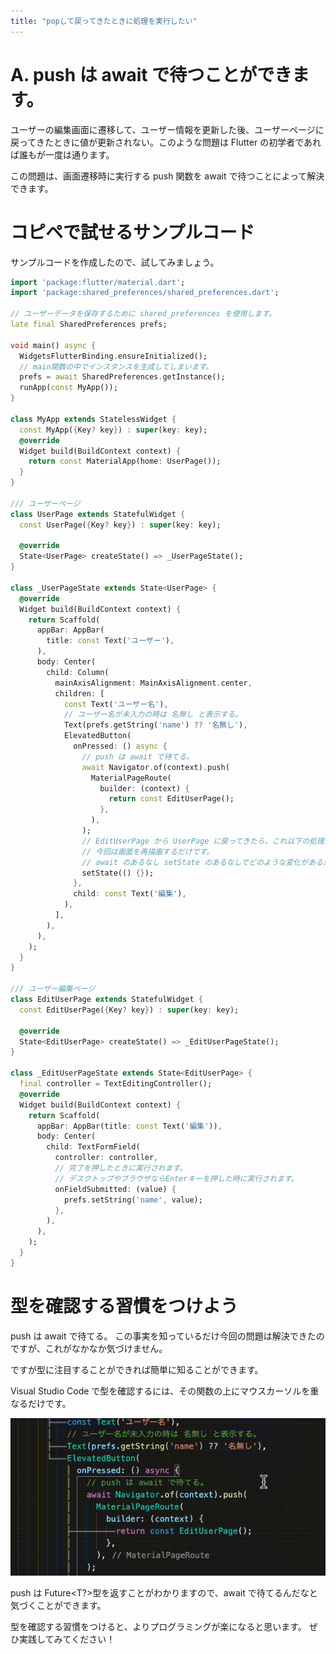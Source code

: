 ```yaml
---
title: "popして戻ってきたときに処理を実行したい"
---
```


# A. push は await で待つことができます。

ユーザーの編集画面に遷移して、ユーザー情報を更新した後、ユーザーページに戻ってきたときに値が更新されない。このような問題は Flutter の初学者であれば誰もが一度は通ります。

この問題は、画面遷移時に実行する push 関数を await で待つことによって解決できます。

# コピペで試せるサンプルコード

サンプルコードを作成したので、試してみましょう。

```dart
import 'package:flutter/material.dart';
import 'package:shared_preferences/shared_preferences.dart';

// ユーザーデータを保存するために shared_preferences を使用します。
late final SharedPreferences prefs;

void main() async {
  WidgetsFlutterBinding.ensureInitialized();
  // main関数の中でインスタンスを生成してしまいます。
  prefs = await SharedPreferences.getInstance();
  runApp(const MyApp());
}

class MyApp extends StatelessWidget {
  const MyApp({Key? key}) : super(key: key);
  @override
  Widget build(BuildContext context) {
    return const MaterialApp(home: UserPage());
  }
}

/// ユーザーページ
class UserPage extends StatefulWidget {
  const UserPage({Key? key}) : super(key: key);

  @override
  State<UserPage> createState() => _UserPageState();
}

class _UserPageState extends State<UserPage> {
  @override
  Widget build(BuildContext context) {
    return Scaffold(
      appBar: AppBar(
        title: const Text('ユーザー'),
      ),
      body: Center(
        child: Column(
          mainAxisAlignment: MainAxisAlignment.center,
          children: [
            const Text('ユーザー名'),
            // ユーザー名が未入力の時は 名無し と表示する。
            Text(prefs.getString('name') ?? '名無し'),
            ElevatedButton(
              onPressed: () async {
                // push は await で待てる。
                await Navigator.of(context).push(
                  MaterialPageRoute(
                    builder: (context) {
                      return const EditUserPage();
                    },
                  ),
                );
                // EditUserPage から UserPage に戻ってきたら、これ以下の処理が実行されます。
                // 今回は画面を再描画するだけです。
                // await のあるなし setState のあるなしでどのような変化があるか試してみてください。
                setState(() {});
              },
              child: const Text('編集'),
            ),
          ],
        ),
      ),
    );
  }
}

/// ユーザー編集ページ
class EditUserPage extends StatefulWidget {
  const EditUserPage({Key? key}) : super(key: key);

  @override
  State<EditUserPage> createState() => _EditUserPageState();
}

class _EditUserPageState extends State<EditUserPage> {
  final controller = TextEditingController();
  @override
  Widget build(BuildContext context) {
    return Scaffold(
      appBar: AppBar(title: const Text('編集')),
      body: Center(
        child: TextFormField(
          controller: controller,
          // 完了を押したときに実行されます。
          // デスクトップやブラウザならEnterキーを押した時に実行されます。
          onFieldSubmitted: (value) {
            prefs.setString('name', value);
          },
        ),
      ),
    );
  }
}
```

# 型を確認する習慣をつけよう

push は await で待てる。
この事実を知っているだけ今回の問題は解決できたのですが、これがなかなか気づけません。

ですが型に注目することができれば簡単に知ることができます。

Visual Studio Code で型を確認するには、その関数の上にマウスカーソルを重なるだけです。

![](/images/q2/1.gif)

push は Future<T?>型を返すことがわかりますので、await で待てるんだなと気づくことができます。

型を確認する習慣をつけると、よりプログラミングが楽になると思います。
ぜひ実践してみてください！
